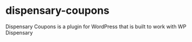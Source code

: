 # dispensary-coupons
Dispensary Coupons is a plugin for WordPress that is built to work with WP Dispensary
